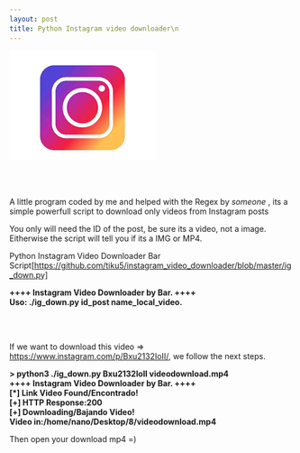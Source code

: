 ```yaml
---
layout: post
title: Python Instagram video downloader\n
---
```


![Instagram Image](/images/index.jpeg)

<br><br>

A little program coded by me and helped with the Regex by *someone* , its a simple powerfull script to download only videos from Instagram posts

You only will need the ID of the post, be sure its a video, not a image. Eitherwise the script will tell you if its a IMG or MP4.

Python Instagram Video Downloader Bar Script[https://github.com/tiku5/instagram_video_downloader/blob/master/ig_down.py]

<b>
++++ Instagram Video Downloader by Bar. ++++ <br>
Uso: ./ig_down.py id_post name_local_video.
</b>

<br><br>

If we want to download this video => https://www.instagram.com/p/Bxu2132IoII/, we follow the next steps.


<b>> python3 ./ig_down.py Bxu2132IoII videodownload.mp4<br>
++++ Instagram Video Downloader by Bar. ++++<br>
[*] Link Video Found/Encontrado!<br>
[+] HTTP Response:200<br>
[+] Downloading/Bajando Video!<br>
Video in:/home/nano/Desktop/8/videodownload.mp4
</b>

Then open your download mp4 =)
